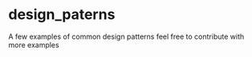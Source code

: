 design_paterns
==============

A few examples of common design patterns feel free to contribute with more examples

